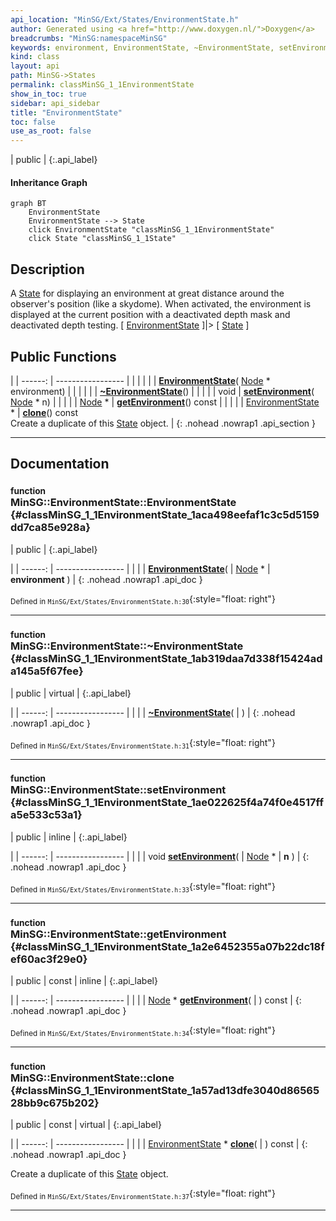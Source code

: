```yaml
---
api_location: "MinSG/Ext/States/EnvironmentState.h"
author: Generated using <a href="http://www.doxygen.nl/">Doxygen</a>
breadcrumbs: "MinSG:namespaceMinSG"
keywords: environment, EnvironmentState, ~EnvironmentState, setEnvironment, getEnvironment, clone, doEnableState
kind: class
layout: api
path: MinSG->States
permalink: classMinSG_1_1EnvironmentState
show_in_toc: true
sidebar: api_sidebar
title: "EnvironmentState"
toc: false
use_as_root: false
---
```


| public |
{:.api_label}

#### Inheritance Graph

```mermaid
graph BT
	EnvironmentState
	EnvironmentState --> State
	click EnvironmentState "classMinSG_1_1EnvironmentState"
	click State "classMinSG_1_1State"
```

## Description



A [State](classMinSG_1_1State) for displaying an environment at great distance around the observer's position (like a skydome). When activated, the environment is displayed at the current position with a deactivated depth mask and deactivated depth testing. [ [EnvironmentState](classMinSG_1_1EnvironmentState) ]|> [ [State](classMinSG_1_1State) ]



## Public Functions

|
| ------: | ----------------- |
|  | |
|  | **[EnvironmentState](#classMinSG_1_1EnvironmentState_1aca498eefaf1c3c5d5159dd7ca85e928a)**( [Node](classMinSG_1_1Node) * environment) |
|  | |
|  | **[~EnvironmentState](#classMinSG_1_1EnvironmentState_1ab319daa7d338f15424ada145a5f67fee)**() |
|  | |
| void | **[setEnvironment](#classMinSG_1_1EnvironmentState_1ae022625f4a74f0e4517ffa5e533c53a1)**( [Node](classMinSG_1_1Node) * n) |
|  | |
| [Node](classMinSG_1_1Node) * | **[getEnvironment](#classMinSG_1_1EnvironmentState_1a2e6452355a07b22dc18fef60ac3f29e0)**() const |
|  | |
| [EnvironmentState](classMinSG_1_1EnvironmentState) * | **[clone](#classMinSG_1_1EnvironmentState_1a57ad13dfe3040d8656528bb9c675b202)**() const <br/> Create a duplicate of this [State](classMinSG_1_1State) object. |
{: .nohead .nowrap1 .api_section }


-------------------------------------------------------------------

## Documentation

### <small>function</small><br/> MinSG::EnvironmentState::EnvironmentState {#classMinSG_1_1EnvironmentState_1aca498eefaf1c3c5d5159dd7ca85e928a}

| public |
{:.api_label}

|
| ------: | ----------------- |
|  |
|  **[EnvironmentState](#classMinSG_1_1EnvironmentState_1aca498eefaf1c3c5d5159dd7ca85e928a)**( |  [Node](classMinSG_1_1Node) * | **environment** ) |
{: .nohead .nowrap1 .api_doc }





<sub>Defined in `MinSG/Ext/States/EnvironmentState.h:30`</sub>{:style="float: right"}

-------------------------------------------------------------------

### <small>function</small><br/> MinSG::EnvironmentState::~EnvironmentState {#classMinSG_1_1EnvironmentState_1ab319daa7d338f15424ada145a5f67fee}

| public | virtual |
{:.api_label}

|
| ------: | ----------------- |
|  |
|  **[~EnvironmentState](#classMinSG_1_1EnvironmentState_1ab319daa7d338f15424ada145a5f67fee)**( |  ) |
{: .nohead .nowrap1 .api_doc }





<sub>Defined in `MinSG/Ext/States/EnvironmentState.h:31`</sub>{:style="float: right"}

-------------------------------------------------------------------

### <small>function</small><br/> MinSG::EnvironmentState::setEnvironment {#classMinSG_1_1EnvironmentState_1ae022625f4a74f0e4517ffa5e533c53a1}

| public | inline |
{:.api_label}

|
| ------: | ----------------- |
|  |
| void **[setEnvironment](#classMinSG_1_1EnvironmentState_1ae022625f4a74f0e4517ffa5e533c53a1)**( |  [Node](classMinSG_1_1Node) * | **n** ) |
{: .nohead .nowrap1 .api_doc }





<sub>Defined in `MinSG/Ext/States/EnvironmentState.h:33`</sub>{:style="float: right"}

-------------------------------------------------------------------

### <small>function</small><br/> MinSG::EnvironmentState::getEnvironment {#classMinSG_1_1EnvironmentState_1a2e6452355a07b22dc18fef60ac3f29e0}

| public | const | inline |
{:.api_label}

|
| ------: | ----------------- |
|  |
| [Node](classMinSG_1_1Node) * **[getEnvironment](#classMinSG_1_1EnvironmentState_1a2e6452355a07b22dc18fef60ac3f29e0)**( |  ) const |
{: .nohead .nowrap1 .api_doc }





<sub>Defined in `MinSG/Ext/States/EnvironmentState.h:34`</sub>{:style="float: right"}

-------------------------------------------------------------------

### <small>function</small><br/> MinSG::EnvironmentState::clone {#classMinSG_1_1EnvironmentState_1a57ad13dfe3040d8656528bb9c675b202}

| public | const | virtual |
{:.api_label}

|
| ------: | ----------------- |
|  |
| [EnvironmentState](classMinSG_1_1EnvironmentState) * **[clone](#classMinSG_1_1EnvironmentState_1a57ad13dfe3040d8656528bb9c675b202)**( |  ) const |
{: .nohead .nowrap1 .api_doc }

Create a duplicate of this [State](classMinSG_1_1State) object.





<sub>Defined in `MinSG/Ext/States/EnvironmentState.h:37`</sub>{:style="float: right"}

-------------------------------------------------------------------

